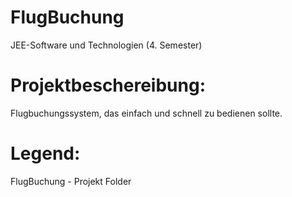 # FlugBuchung

JEE-Software und Technologien (4. Semester)


Projektbeschereibung:
==

Flugbuchungssystem, das einfach und schnell zu bedienen sollte.

Legend:
==
FlugBuchung - Projekt Folder


